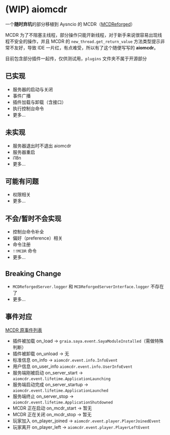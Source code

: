 # (WIP) aiomcdr

一个**随时弃坑**的部分移植到 Aysncio 的 MCDR（[MCDReforged](https://github.com/Fallen-Breath/MCDReforged)）

MCDR 为了不阻塞主线程，部分操作只能开新线程，对于新手来说很容易出现线程不安全的操作，并且
MCDR 的 `new_thread.get_return_value` 方法类型提示非常不友好，导致 IDE 一片红，有点难受，所以有了这个随便写写的
**aiomcdr**。

目前包含部分插件一起传，仅供测试用，`plugins` 文件夹不属于开源部分

## 已实现

- 服务器的启动与关闭
- 事件广播
- 插件加载与卸载（含接口）
- 执行控制台命令
- 更多...

## 未实现

- 服务器退出时不退出 aiomcdr
- 服务器重启
- i18n
- 更多...

## 可能有问题

- 权限相关
- 更多...

## 不会/暂时不会实现

- 控制台命令补全
- 偏好（preference）相关
- 命令注册
- `!!MCDR` 命令
- 更多...

## Breaking Change

- `MCDReforgedServer.logger` 和 `MCDReforgedServerInterface.logger` 不存在了
- 更多...

## 事件对应

[MCDR 原事件列表](https://mcdreforged.readthedocs.io/zh_CN/latest/plugin_dev/event.html)

- 插件被加载 on_load -> `graia.saya.event.SayaModuleInstalled`（需做特殊判断）
- 插件被卸载 on_unload -> 无
- 标准信息 on_info -> `aiomcdr.event.info.InfoEvent`
- 用户信息 on_user_info `aiomcdr.event.info.UserInfoEvent`
- 服务端刚被启动 on_server_start -> `aiomcdr.event.lifetime.ApplicationLaunching`
- 服务端启动完成 on_server_startup -> `aiomcdr.event.lifetime.ApplicationLaunched`
- 服务端终止 on_server_stop -> `aiomcdr.event.lifetime.ApplicationShutdowned`
- MCDR 正在启动 on_mcdr_start -> 暂无
- MCDR 正在关闭 on_mcdr_stop -> 暂无
- 玩家加入 on_player_joined -> `aiomcdr.event.player.PlayerJoinedEvent`
- 玩家离开 on_player_left -> `aiomcdr.event.player.PlayerLeftEvent`
